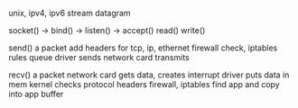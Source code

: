 ---
---
unix, ipv4, ipv6
stream
datagram

socket() -> bind() -> listen() -> accept()
read()
write()

send() a packet
add headers for tcp, ip, ethernet
firewall check, iptables rules
queue
driver sends
network card transmits

recv() a packet
network card gets data, creates interrupt
driver puts data in mem
kernel checks protocol headers
firewall, iptables
find app and copy into app buffer



